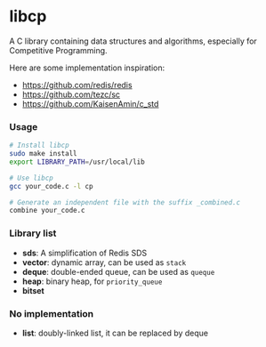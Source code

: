 # libcp

A C library containing data structures and algorithms, especially for Competitive Programming.

Here are some implementation inspiration:
- https://github.com/redis/redis
- https://github.com/tezc/sc
- https://github.com/KaisenAmin/c_std

### Usage

```sh
# Install libcp
sudo make install
export LIBRARY_PATH=/usr/local/lib

# Use libcp
gcc your_code.c -l cp

# Generate an independent file with the suffix _combined.c
combine your_code.c
```

### Library list

- **sds**: A simplification of Redis SDS
- **vector**: dynamic array, can be used as `stack`
- **deque**: double-ended queue, can be used as `queque`
- **heap**: binary heap, for `priority_queue`
- **bitset**

### No implementation

- **list**: doubly-linked list, it can be replaced by deque
